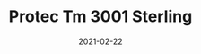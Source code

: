 ---
tags: 
  - "To Market"
  - "Rubber Flooring"
  - "Protec"
title: "Protec Tm 3001 Sterling"
designer: "To Market"
image_primary: "img/AT%20ProTEC%20TM3001%20Sterling.jpg"
href: "https://www.tomkt.com/protec-swatches"
description: "STRAIGHT%20EDGE%20TILE%3A%2038%22%20x%2038%22"
category: "rubber-flooring-protec"
subtitle: ""
manufacturer: "ToMarket"
slug: "/manufacturers/tomarket/rubber-flooring-protec/to-market-protec-tm-3001-sterling"
date: "2021-02-22"
---
